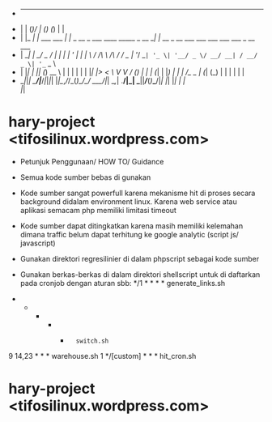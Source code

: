  + _   _  __          _ _ _                                         _                                              
+ | | (_)/ _|        (_) (_)                                       | |                                             
+ | |_ _| |_ ___  ___ _| |_ _ __  _   ___  ____      _____  _ __ __| |_ __  _ __ ___  ___ ___   ___ ___  _ __ ___  
+ | __| |  _/ _ \/ __| | | | '_ \| | | \ \/ /\ \ /\ / / _ \| '__/ _` | '_ \| '__/ _ \/ __/ __| / __/ _ \| '_ ` _ \ 
+ | |_| | || (_) \__ \ | | | | | | |_| |>  < _\ V  V / (_) | | | (_| | |_) | | |  __/\__ \__ \| (_| (_) | | | | | |
+ \__|_|_| \___/|___/_|_|_|_| |_|\__,_/_/\_(_)\_/\_/ \___/|_|  \__,_| .__/|_|  \___||___/___(_)___\___/|_| |_| |_|
                                                                   | |                                           
                                                                   |_|                                           


# hary-project <tifosilinux.wordpress.com>
- Petunjuk Penggunaan/ HOW TO/ Guidance
- Semua kode sumber bebas di gunakan
- Kode sumber sangat powerfull karena mekanisme hit di proses secara background didalam environment linux. Karena web service atau aplikasi semacam php memiliki limitasi timeout
- Kode sumber dapat ditingkatkan karena masih memiliki kelemahan dimana traffic belum dapat terhitung ke google analytic (script js/ javascript)

- Gunakan direktori regresilinier di dalam phpscript sebagai kode sumber
- Gunakan berkas-berkas di dalam direktori shellscript untuk di daftarkan pada cronjob dengan aturan sbb:
*/1 * * * *     generate_links.sh
* * * * *       switch.sh
9 14,23 * * *   warehouse.sh
1 */[custom] * * *      hit_cron.sh

# hary-project <tifosilinux.wordpress.com>
